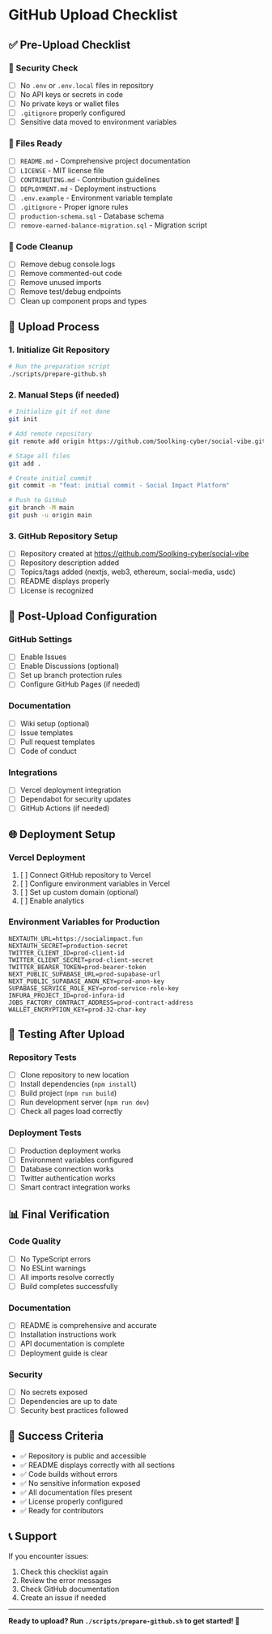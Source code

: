# GitHub Upload Checklist

## ✅ Pre-Upload Checklist

### 🔐 Security Check
- [ ] No `.env` or `.env.local` files in repository
- [ ] No API keys or secrets in code
- [ ] No private keys or wallet files
- [ ] `.gitignore` properly configured
- [ ] Sensitive data moved to environment variables

### 📁 Files Ready
- [ ] `README.md` - Comprehensive project documentation
- [ ] `LICENSE` - MIT license file
- [ ] `CONTRIBUTING.md` - Contribution guidelines
- [ ] `DEPLOYMENT.md` - Deployment instructions
- [ ] `.env.example` - Environment variable template
- [ ] `.gitignore` - Proper ignore rules
- [ ] `production-schema.sql` - Database schema
- [ ] `remove-earned-balance-migration.sql` - Migration script

### 🧹 Code Cleanup
- [ ] Remove debug console.logs
- [ ] Remove commented-out code
- [ ] Remove unused imports
- [ ] Remove test/debug endpoints
- [ ] Clean up component props and types

## 🚀 Upload Process

### 1. Initialize Git Repository
```bash
# Run the preparation script
./scripts/prepare-github.sh
```

### 2. Manual Steps (if needed)
```bash
# Initialize git if not done
git init

# Add remote repository
git remote add origin https://github.com/Soolking-cyber/social-vibe.git

# Stage all files
git add .

# Create initial commit
git commit -m "feat: initial commit - Social Impact Platform"

# Push to GitHub
git branch -M main
git push -u origin main
```

### 3. GitHub Repository Setup
- [ ] Repository created at https://github.com/Soolking-cyber/social-vibe
- [ ] Repository description added
- [ ] Topics/tags added (nextjs, web3, ethereum, social-media, usdc)
- [ ] README displays properly
- [ ] License is recognized

## 🔧 Post-Upload Configuration

### GitHub Settings
- [ ] Enable Issues
- [ ] Enable Discussions (optional)
- [ ] Set up branch protection rules
- [ ] Configure GitHub Pages (if needed)

### Documentation
- [ ] Wiki setup (optional)
- [ ] Issue templates
- [ ] Pull request templates
- [ ] Code of conduct

### Integrations
- [ ] Vercel deployment integration
- [ ] Dependabot for security updates
- [ ] GitHub Actions (if needed)

## 🌐 Deployment Setup

### Vercel Deployment
1. [ ] Connect GitHub repository to Vercel
2. [ ] Configure environment variables in Vercel
3. [ ] Set up custom domain (optional)
4. [ ] Enable analytics

### Environment Variables for Production
```env
NEXTAUTH_URL=https://socialimpact.fun
NEXTAUTH_SECRET=production-secret
TWITTER_CLIENT_ID=prod-client-id
TWITTER_CLIENT_SECRET=prod-client-secret
TWITTER_BEARER_TOKEN=prod-bearer-token
NEXT_PUBLIC_SUPABASE_URL=prod-supabase-url
NEXT_PUBLIC_SUPABASE_ANON_KEY=prod-anon-key
SUPABASE_SERVICE_ROLE_KEY=prod-service-role-key
INFURA_PROJECT_ID=prod-infura-id
JOBS_FACTORY_CONTRACT_ADDRESS=prod-contract-address
WALLET_ENCRYPTION_KEY=prod-32-char-key
```

## 🧪 Testing After Upload

### Repository Tests
- [ ] Clone repository to new location
- [ ] Install dependencies (`npm install`)
- [ ] Build project (`npm run build`)
- [ ] Run development server (`npm run dev`)
- [ ] Check all pages load correctly

### Deployment Tests
- [ ] Production deployment works
- [ ] Environment variables configured
- [ ] Database connection works
- [ ] Twitter authentication works
- [ ] Smart contract integration works

## 📊 Final Verification

### Code Quality
- [ ] No TypeScript errors
- [ ] No ESLint warnings
- [ ] All imports resolve correctly
- [ ] Build completes successfully

### Documentation
- [ ] README is comprehensive and accurate
- [ ] Installation instructions work
- [ ] API documentation is complete
- [ ] Deployment guide is clear

### Security
- [ ] No secrets exposed
- [ ] Dependencies are up to date
- [ ] Security best practices followed

## 🎉 Success Criteria

- ✅ Repository is public and accessible
- ✅ README displays correctly with all sections
- ✅ Code builds without errors
- ✅ No sensitive information exposed
- ✅ All documentation files present
- ✅ License properly configured
- ✅ Ready for contributors

## 📞 Support

If you encounter issues:
1. Check this checklist again
2. Review the error messages
3. Check GitHub documentation
4. Create an issue if needed

---

**Ready to upload? Run `./scripts/prepare-github.sh` to get started! 🚀**